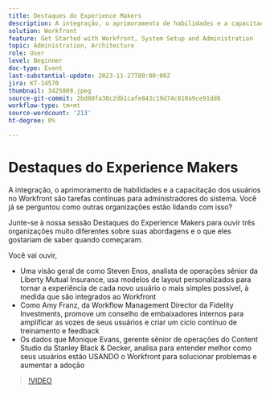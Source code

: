 ```yaml
---
title: Destaques do Experience Makers
description: A integração, o aprimoramento de habilidades e a capacitação dos usuários no Workfront são tarefas contínuas para administradores do sistema. Você já se perguntou como outras organizações estão lidando com isso? Junte-se à nossa sessão Destaques do Experience Makers para ouvir três organizações muito diferentes sobre suas abordagens e o que eles gostariam de saber quando começaram.
solution: Workfront
feature: Get Started with Workfront, System Setup and Administration
topic: Administration, Architecture
role: User
level: Beginner
doc-type: Event
last-substantial-update: 2023-11-27T00:00:00Z
jira: KT-14570
thumbnail: 3425809.jpeg
source-git-commit: 2bd88fa38c2db1cafe843c19d74c810a9ce91dd6
workflow-type: tm+mt
source-wordcount: '213'
ht-degree: 0%

---
```



# Destaques do Experience Makers

A integração, o aprimoramento de habilidades e a capacitação dos usuários no Workfront são tarefas contínuas para administradores do sistema. Você já se perguntou como outras organizações estão lidando com isso?

Junte-se à nossa sessão Destaques do Experience Makers para ouvir três organizações muito diferentes sobre suas abordagens e o que eles gostariam de saber quando começaram.

Você vai ouvir,

* Uma visão geral de como Steven Enos, analista de operações sênior da Liberty Mutual Insurance, usa modelos de layout personalizados para tornar a experiência de cada novo usuário o mais simples possível, à medida que são integrados ao Workfront
* Como Amy Franz, da Workflow Management Director da Fidelity Investments, promove um conselho de embaixadores internos para amplificar as vozes de seus usuários e criar um ciclo contínuo de treinamento e feedback
* Os dados que Monique Evans, gerente sênior de operações do Content Studio da Stanley Black &amp; Decker, analisa para entender melhor como seus usuários estão USANDO o Workfront para solucionar problemas e aumentar a adoção

>[!VIDEO](https://video.tv.adobe.com/v/3425809/?learn=on)
